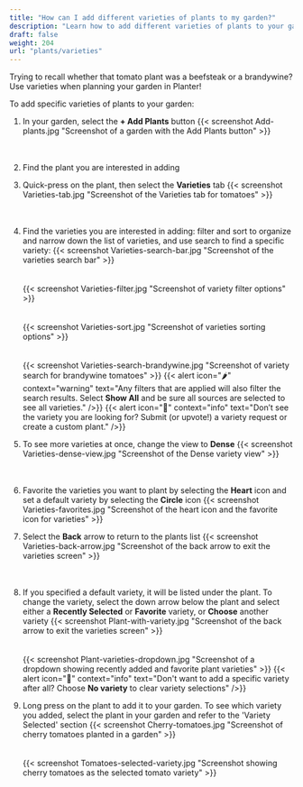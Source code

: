 ```yaml
---
title: "How can I add different varieties of plants to my garden?"
description: "Learn how to add different varieties of plants to your garden"
draft: false
weight: 204
url: "plants/varieties"
---
```


Trying to recall whether that tomato plant was a beefsteak or a brandywine?  Use varieties when planning your garden in Planter!

To add specific varieties of plants to your garden:

1. In your garden, select the **+ Add Plants** button
{{< screenshot Add-plants.jpg "Screenshot of a garden with the Add Plants button" >}}<br /><br /><br />

2. Find the plant you are interested in adding<br />

3. Quick-press on the plant, then select the **Varieties** tab
{{< screenshot Varieties-tab.jpg "Screenshot of the Varieties tab for tomatoes" >}}<br /><br /><br />

4. Find the varieties you are interested in adding: filter and sort to organize and narrow down the list of varieties, and use search to find a specific variety:
{{< screenshot Varieties-search-bar.jpg "Screenshot of the varieties search bar" >}}<br /><br /><br />
{{< screenshot Varieties-filter.jpg "Screenshot of variety filter options" >}}<br /><br /><br />
{{< screenshot Varieties-sort.jpg "Screenshot of varieties sorting options" >}}<br /><br /><br />
{{< screenshot Varieties-search-brandywine.jpg "Screenshot of variety search for brandywine tomatoes" >}}
{{< alert icon="🌶️" context="warning" text="Any filters that are applied will also filter the search results. Select **Show All** and be sure all sources are selected to see all varieties." />}}
{{< alert icon="🍅" context="info" text="Don’t see the variety you are looking for? Submit (or upvote!) a variety request or create a custom plant." />}}

5. To see more varieties at once, change the view to **Dense**
{{< screenshot Varieties-dense-view.jpg "Screenshot of the Dense variety view" >}}<br /><br /><br />

6. Favorite the varieties you want to plant by selecting the **Heart** icon and set a default variety by selecting the **Circle** icon
{{< screenshot Varieties-favorites.jpg "Screenshot of the heart icon and the favorite icon for varieties" >}}

7. Select the **Back** arrow to return to the plants list
{{< screenshot Varieties-back-arrow.jpg "Screenshot of the back arrow to exit the varieties screen" >}}<br /><br /><br />

8. If you specified a default variety, it will be listed under the plant. To change the variety, select the down arrow below the plant and select either a **Recently Selected** or **Favorite** variety, or **Choose** another variety
{{< screenshot Plant-with-variety.jpg "Screenshot of the back arrow to exit the varieties screen" >}}<br /><br /><br />
{{< screenshot Plant-varieties-dropdown.jpg "Screenshot of a dropdown showing recently added and favorite plant varieties" >}}
{{< alert icon="🧄" context="info" text="Don't want to add a specific variety after all? Choose **No variety** to clear variety selections" />}}

9. Long press on the plant to add it to your garden. To see which variety you added, select the plant in your garden and refer to the 'Variety Selected' section
{{< screenshot Cherry-tomatoes.jpg "Screenshot of cherry tomatoes planted in a garden" >}}<br /><br /><br />
{{< screenshot Tomatoes-selected-variety.jpg "Screenshot showing cherry tomatoes as the selected tomato variety" >}}
